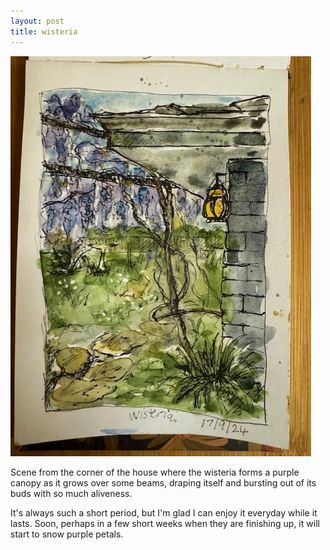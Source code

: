 ```yaml
---
layout: post
title: wisteria
---
```

![GitHub Image](/images/wisteria.jpg)


Scene from the corner of the house where the wisteria forms a purple canopy as it grows over some beams, draping itself and bursting out of its buds with so much aliveness.

It's always such a short period, but I'm glad I can enjoy it everyday while it lasts.  Soon, perhaps in a few short weeks when they are finishing up, it will start to snow purple petals.
